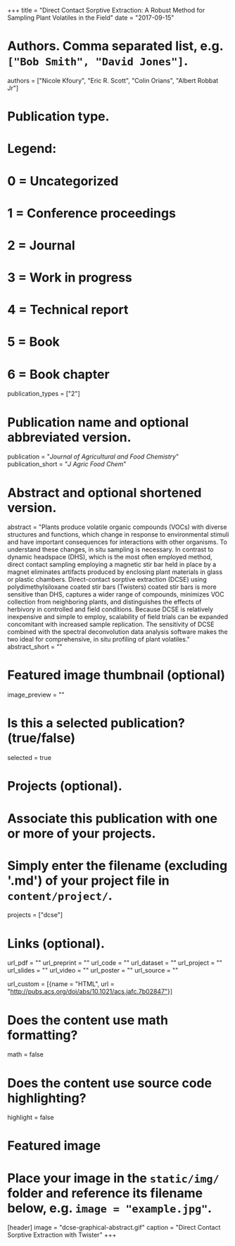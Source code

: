 +++
title = "Direct Contact Sorptive Extraction: A Robust Method for Sampling Plant Volatiles in the Field"
date = "2017-09-15"

# Authors. Comma separated list, e.g. `["Bob Smith", "David Jones"]`.
authors = ["Nicole Kfoury", "Eric R. Scott", "Colin Orians", "Albert Robbat Jr"]

# Publication type.
# Legend:
# 0 = Uncategorized
# 1 = Conference proceedings
# 2 = Journal
# 3 = Work in progress
# 4 = Technical report
# 5 = Book
# 6 = Book chapter
publication_types = ["2"]

# Publication name and optional abbreviated version.
publication = "*Journal of Agricultural and Food Chemistry*"
publication_short = "*J Agric Food Chem*"

# Abstract and optional shortened version.
abstract = "Plants produce volatile organic compounds (VOCs) with diverse structures and functions, which change in response to environmental stimuli and have important consequences for interactions with other organisms. To understand these changes, in situ sampling is necessary. In contrast to dynamic headspace (DHS), which is the most often employed method, direct contact sampling employing a magnetic stir bar held in place by a magnet eliminates artifacts produced by enclosing plant materials in glass or plastic chambers. Direct-contact sorptive extraction (DCSE) using polydimethylsiloxane coated stir bars (Twisters) coated stir bars is more sensitive than DHS, captures a wider range of compounds, minimizes VOC collection from neighboring plants, and distinguishes the effects of herbivory in controlled and field conditions. Because DCSE is relatively inexpensive and simple to employ, scalability of field trials can be expanded concomitant with increased sample replication. The sensitivity of DCSE combined with the spectral deconvolution data analysis software makes the two ideal for comprehensive, in situ profiling of plant volatiles."
abstract_short = ""

# Featured image thumbnail (optional)
image_preview = ""

# Is this a selected publication? (true/false)
selected = true

# Projects (optional).
#   Associate this publication with one or more of your projects.
#   Simply enter the filename (excluding '.md') of your project file in `content/project/`.
projects = ["dcse"]

# Links (optional).
url_pdf = ""
url_preprint = ""
url_code = ""
url_dataset = ""
url_project = ""
url_slides = ""
url_video = ""
url_poster = ""
url_source = ""

url_custom = [{name = "HTML", url = "http://pubs.acs.org/doi/abs/10.1021/acs.jafc.7b02847"}]

# Does the content use math formatting?
math = false

# Does the content use source code highlighting?
highlight = false

# Featured image
# Place your image in the `static/img/` folder and reference its filename below, e.g. `image = "example.jpg"`.
[header]
image = "dcse-graphical-abstract.gif"
caption = "Direct Contact Sorptive Extraction with Twister"
+++

